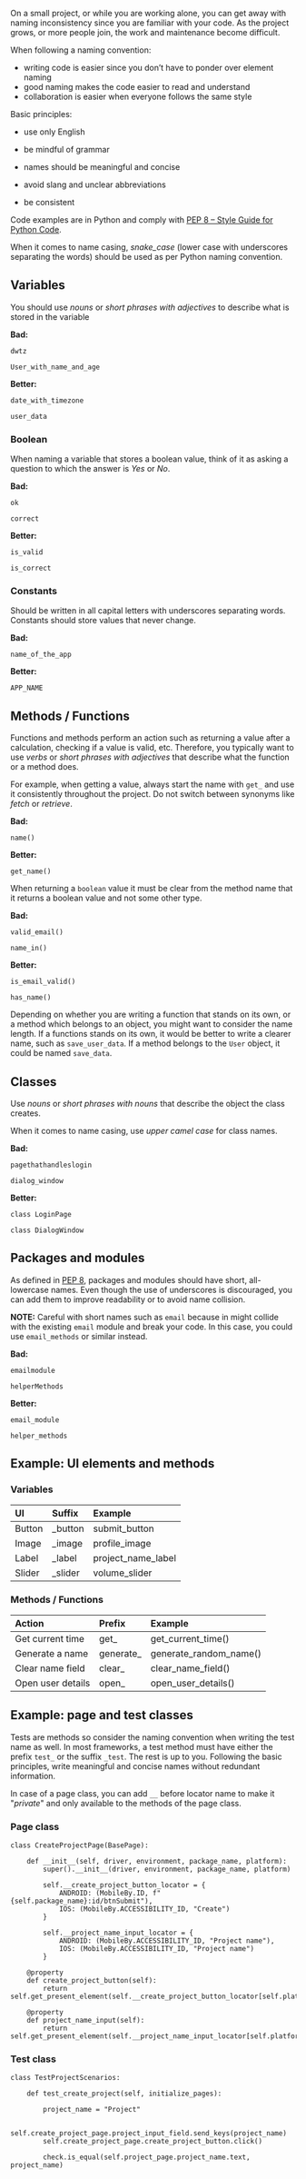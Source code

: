 
On a small project, or while you are working alone, you can get away with naming inconsistency since you are familiar with your code. 
As the project grows, or more people join, the work and maintenance become difficult.

When following a naming convention:
* writing code is easier since you don’t have to ponder over element naming
* good naming makes the code easier to read and understand
* collaboration is easier when everyone follows the same style

Basic principles:

* use only English

* be mindful of grammar

* names should be meaningful and concise

* avoid slang and unclear abbreviations

* be consistent

Code examples are in Python and comply with [PEP 8 – Style Guide for Python Code](https://peps.python.org/pep-0008/#a-foolish-consistency-is-the-hobgoblin-of-little-minds).

When it comes to name casing, _snake_case_ (lower case with underscores separating the words) should be used as per Python naming convention.


## Variables

You should use _nouns_ or _short phrases with adjectives_ to describe what is stored in the variable

**Bad:**

`dwtz`

`User_with_name_and_age`

**Better:**

`date_with_timezone`

`user_data`


### Boolean

When naming a variable that stores a boolean value, think of it as asking a question to which the answer is _Yes_ or _No_.

**Bad:**

`ok`

`correct`

**Better:**

`is_valid`

`is_correct`


### Constants

Should be written in all capital letters with underscores separating words.
Constants should store values that never change.

**Bad:**

`name_of_the_app`

**Better:**

`APP_NAME`


## Methods / Functions

Functions and methods perform an action such as returning a value after a calculation, checking if a value is valid, etc.
Therefore, you typically want to use _verbs_ or _short phrases with adjectives_ that describe what the function or a method does.

For example, when getting a value, always start the name with `get_` and use it consistently throughout the project. Do not switch between synonyms like _fetch_ or _retrieve_.

**Bad:**

`name()`

**Better:**

`get_name()`


When returning a `boolean` value it must be clear from the method name that it returns a boolean value and not some other type.

**Bad:**

`valid_email()`

`name_in()`

**Better:**

`is_email_valid()`

`has_name()`


Depending on whether you are writing a function that stands on its own, or a method which belongs to an object, you might want to consider the name length.
If a functions stands on its own, it would be better to write a clearer name, such as `save_user_data`.
If a method belongs to the `User` object, it could be named `save_data`.


## Classes

Use _nouns_ or _short phrases with nouns_ that describe the object the class creates.

When it comes to name casing, use _upper camel case_ for class names.

**Bad:**

`pagethathandleslogin`

`dialog_window`

**Better:**

`class LoginPage`

`class DialogWindow`


## Packages and modules

As defined in [PEP 8](https://peps.python.org/pep-0008/#package-and-module-names), packages and modules should have short, all-lowercase names.
Even though the use of underscores is discouraged, you can add them to improve readability or to avoid name collision.

**NOTE:** Careful with short names such as `email` because in might collide with the existing `email` module and break your code. In this case, you could use `email_methods` or similar instead.

**Bad:**

`emailmodule`

`helperMethods`

**Better:**

`email_module`

`helper_methods`


## Example: UI elements and methods

### Variables

| UI     | Suffix  | Example            |
|:-------|:--------|:-------------------|
| Button | _button | submit_button      |
| Image  | _image  | profile_image      |
| Label  | _label  | project_name_label |
| Slider | _slider | volume_slider      |


### Methods / Functions


| Action            | Prefix    | Example                |
|:------------------|:----------|:-----------------------|
| Get current time  | get_      | get_current_time()     |
| Generate a name   | generate_ | generate_random_name() |
| Clear name field  | clear_    | clear_name_field()     |
| Open user details | open_     | open_user_details()    |


## Example: page and test classes

Tests are methods so consider the naming convention when writing the test name as well.
In most frameworks, a test method must have either the prefix `test_` or the suffix `_test`.
The rest is up to you. Following the basic principles, write meaningful and concise names without redundant information.

In case of a page class, you can add `__` before locator name to make it "_private_" and only available to the methods of the page class.


### Page class
     
    class CreateProjectPage(BasePage):
    
        def __init__(self, driver, environment, package_name, platform):
            super().__init__(driver, environment, package_name, platform)
    
            self.__create_project_button_locator = {
                ANDROID: (MobileBy.ID, f"{self.package_name}:id/btnSubmit"),
                IOS: (MobileBy.ACCESSIBILITY_ID, "Create")
            }
    
            self.__project_name_input_locator = {
                ANDROID: (MobileBy.ACCESSIBILITY_ID, "Project name"),
                IOS: (MobileBy.ACCESSIBILITY_ID, "Project name")
            }
    
        @property
        def create_project_button(self):
            return self.get_present_element(self.__create_project_button_locator[self.platform])
    
        @property
        def project_name_input(self):
            return self.get_present_element(self.__project_name_input_locator[self.platform])


### Test class 

    class TestProjectScenarios:
    
        def test_create_project(self, initialize_pages):

            project_name = "Project"            

            self.create_project_page.project_input_field.send_keys(project_name)
            self.create_project_page.create_project_button.click()

            check.is_equal(self.project_page.project_name.text, project_name)

